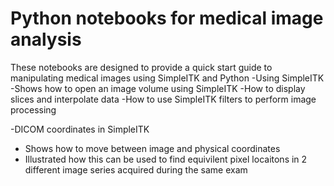 
# Python notebooks for medical image analysis

These notebooks are designed to provide a quick start guide to manipulating medical images using SimpleITK and Python
-Using SimpleITK 
  -Shows how to open an image volume using SimpleITK
  -How to display slices and interpolate data
  -How to use SimpleITK filters to perform image processing
  
-DICOM coordinates in SimpleITK
  - Shows how to move between image and physical coordinates
  - Illustrated how this can be used to find equivilent pixel locaitons in 2 different image series acquired during the same exam
  
